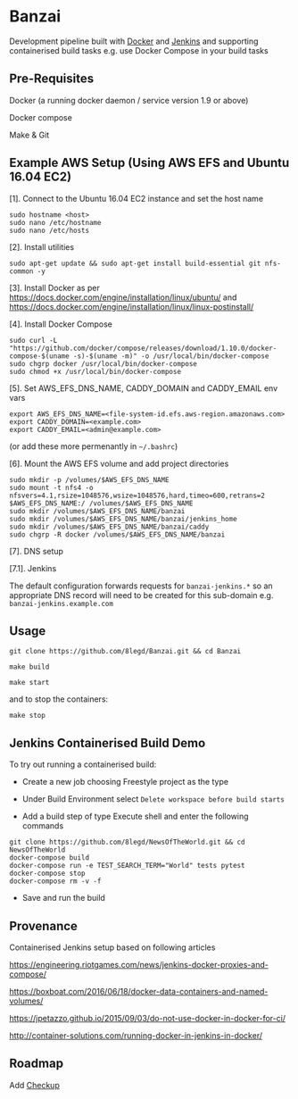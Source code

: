 # Banzai

Development pipeline built with [Docker](https://www.docker.com/) and [Jenkins](https://jenkins.io/) and supporting containerised build tasks e.g. use Docker Compose in your build tasks

## Pre-Requisites

Docker (a running docker daemon / service version 1.9 or above)

Docker compose

Make & Git

## Example AWS Setup (Using AWS EFS and Ubuntu 16.04 EC2)

[1]. Connect to the Ubuntu 16.04 EC2 instance and set the host name
```
sudo hostname <host>
sudo nano /etc/hostname
sudo nano /etc/hosts
```

[2]. Install utilities
```
sudo apt-get update && sudo apt-get install build-essential git nfs-common -y
```

[3]. Install Docker as per https://docs.docker.com/engine/installation/linux/ubuntu/ and https://docs.docker.com/engine/installation/linux/linux-postinstall/

[4]. Install Docker Compose
```
sudo curl -L "https://github.com/docker/compose/releases/download/1.10.0/docker-compose-$(uname -s)-$(uname -m)" -o /usr/local/bin/docker-compose
sudo chgrp docker /usr/local/bin/docker-compose
sudo chmod +x /usr/local/bin/docker-compose
```

[5]. Set AWS_EFS_DNS_NAME, CADDY_DOMAIN and CADDY_EMAIL env vars
```
export AWS_EFS_DNS_NAME=<file-system-id.efs.aws-region.amazonaws.com>
export CADDY_DOMAIN=<example.com>
export CADDY_EMAIL=<admin@example.com>
```
(or add these more permenantly in `~/.bashrc`)

[6]. Mount the AWS EFS volume and add project directories
```
sudo mkdir -p /volumes/$AWS_EFS_DNS_NAME
sudo mount -t nfs4 -o nfsvers=4.1,rsize=1048576,wsize=1048576,hard,timeo=600,retrans=2 $AWS_EFS_DNS_NAME:/ /volumes/$AWS_EFS_DNS_NAME
sudo mkdir /volumes/$AWS_EFS_DNS_NAME/banzai
sudo mkdir /volumes/$AWS_EFS_DNS_NAME/banzai/jenkins_home
sudo mkdir /volumes/$AWS_EFS_DNS_NAME/banzai/caddy
sudo chgrp -R docker /volumes/$AWS_EFS_DNS_NAME/banzai
```

[7]. DNS setup

[7.1]. Jenkins

The default configuration forwards requests for `banzai-jenkins.*` so an appropriate DNS record will need to be created for this sub-domain e.g. `banzai-jenkins.example.com`


## Usage

`git clone https://github.com/8legd/Banzai.git && cd Banzai`

`make build`

`make start`

and to stop the containers:

`make stop`

## Jenkins Containerised Build Demo

To try out running a containerised build:

- Create a new job choosing Freestyle project as the type

- Under Build Environment select `Delete workspace before build starts`

- Add a build step of type Execute shell and enter the following commands
```
git clone https://github.com/8legd/NewsOfTheWorld.git && cd NewsOfTheWorld
docker-compose build
docker-compose run -e TEST_SEARCH_TERM="World" tests pytest
docker-compose stop
docker-compose rm -v -f
```

- Save and run the build

## Provenance

Containerised Jenkins setup based on following articles

https://engineering.riotgames.com/news/jenkins-docker-proxies-and-compose/

https://boxboat.com/2016/06/18/docker-data-containers-and-named-volumes/

https://jpetazzo.github.io/2015/09/03/do-not-use-docker-in-docker-for-ci/

http://container-solutions.com/running-docker-in-jenkins-in-docker/

## Roadmap

Add [Checkup](https://github.com/sourcegraph/checkup)
